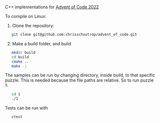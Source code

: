 C++ implementations for [Advent of Code 2022](https://adventofcode.com/)

To compile on Linux:

1. Clone the repository:

```bash
   git clone git@github.com:chrisschoutrop/advent_of_code.git
```

2. Make a build folder, and build

```bash
   mkdir build
   cd build
   cmake ..
   make -j
```

The samples can be run by changing directory, inside build, to that specific puzzle. This is needed because the file paths are relative. So to run puzzle 1:

```bash
   cd 1
   ./1
```

Tests can be run with
```bash
   ctest
```

